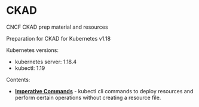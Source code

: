 # CKAD

CNCF CKAD prep material and resources

Preparation for CKAD for Kubernetes v1.18

Kubernetes versions:

- kubernetes server: 1.18.4
- kubectl: 1.19

Contents:

- **[Imperative Commands](./imperative-commands.md)** - kubectl cli commands to deploy resources and perform certain operations without creating a resource file.
